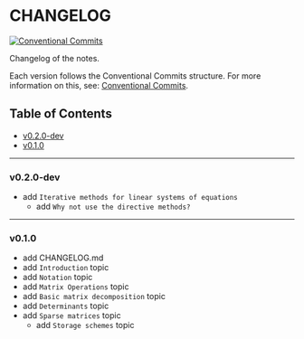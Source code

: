 <h1>CHANGELOG</h1>

[![Conventional Commits](https://img.shields.io/badge/Conventional%20Commits-1.0.0-%23FE5196?logo=conventionalcommits&logoColor=white)](https://conventionalcommits.org)

Changelog of the notes.

Each version follows the Conventional Commits structure. For more information on this, see: [Conventional Commits](https://www.conventionalcommits.org/en/v1.0.0/).


<h2>Table of Contents</h2>

- [v0.2.0-dev](#v020-dev)
- [v0.1.0](#v010)

--------------------

### v0.2.0-dev

- add `Iterative methods for linear systems of equations`
  - add `Why not use the directive methods?`

--------------------

### v0.1.0

- add CHANGELOG.md
- add `Introduction` topic
- add `Notation` topic
- add `Matrix Operations` topic
- add `Basic matrix decomposition` topic
- add `Determinants` topic
- add `Sparse matrices` topic
  - add `Storage schemes` topic